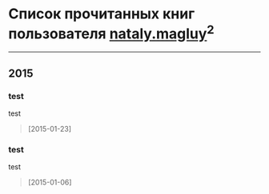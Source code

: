 # Список прочитанных книг пользователя [nataly.magluy](https://www.facebook.com/nataly.magluy)<sup>2</sup>
---

## 2015

### test
test
> [2015-01-23] 


### test
test
> [2015-01-06] 



